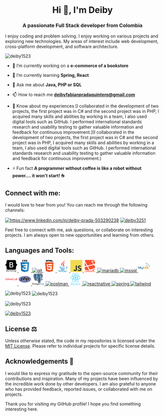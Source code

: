 <h1 align="center">Hi 👋, I'm Deiby</h1>
<h3 align="center">A passionate Full Stack developer from Colombia</h3>

<p>I enjoy coding and problem solving. I enjoy working on various projects and exploring new technologies. My areas of interest include web development, cross-platform development, and software architecture.
</p>

<p align="left"> <img src="https://komarev.com/ghpvc/?username=deiby1523&label=Profile%20views&color=0e75b6&style=flat" alt="deiby1523" /> </p>

- 🔭 I’m currently working on a **e-commerce of a bookstore**

- 🌱 I’m currently learning **Spring, React**

- 💬 Ask me about **Java, PHP or SQL**

- 📫 How to reach me **deibyfabianpradaquintero@gmail.com**

- 📄 Know about my experiences [I collaborated in the development of two projects, the first project was in C# and the second project was in PHP, I acquired many skills and abilities by working in a team, I also used digital tools such as GitHub. I performed international standards research and usability testing to gather valuable information and feedback for continuous improvement.](I collaborated in the development of two projects, the first project was in C# and the second project was in PHP, I acquired many skills and abilities by working in a team, I also used digital tools such as GitHub. I performed international standards research and usability testing to gather valuable information and feedback for continuous improvement.)

- ⚡ Fun fact **A programmer without coffee is like a robot without power.... it won't start! ☕**


## Connect with me:
I would love to hear from you! You can reach me through the following channels:

<p align="left">
<a href="https://linkedin.com/in/https://www.linkedin.com/in/deiby-prada-503290238" target="blank"><img align="center" src="https://raw.githubusercontent.com/rahuldkjain/github-profile-readme-generator/master/src/images/icons/Social/linked-in-alt.svg" alt="https://www.linkedin.com/in/deiby-prada-503290238" height="30" width="40" /></a>
<a href="https://discord.gg/deiby3251" target="blank"><img align="center" src="https://raw.githubusercontent.com/rahuldkjain/github-profile-readme-generator/master/src/images/icons/Social/discord.svg" alt="deiby3251" height="30" width="40" /></a>
</p>

Feel free to connect with me, ask questions, or collaborate on interesting projects. I am always open to new opportunities and learning from others.

## Languages and Tools:
<p align="left"> <a href="https://getbootstrap.com" target="_blank" rel="noreferrer"> <img src="https://raw.githubusercontent.com/devicons/devicon/master/icons/bootstrap/bootstrap-plain-wordmark.svg" alt="bootstrap" width="40" height="40"/> </a> <a href="https://www.w3schools.com/css/" target="_blank" rel="noreferrer"> <img src="https://raw.githubusercontent.com/devicons/devicon/master/icons/css3/css3-original-wordmark.svg" alt="css3" width="40" height="40"/> </a> <a href="https://git-scm.com/" target="_blank" rel="noreferrer"> <img src="https://www.vectorlogo.zone/logos/git-scm/git-scm-icon.svg" alt="git" width="40" height="40"/> </a> <a href="https://www.w3.org/html/" target="_blank" rel="noreferrer"> <img src="https://raw.githubusercontent.com/devicons/devicon/master/icons/html5/html5-original-wordmark.svg" alt="html5" width="40" height="40"/> </a> <a href="https://www.java.com" target="_blank" rel="noreferrer"> <img src="https://raw.githubusercontent.com/devicons/devicon/master/icons/java/java-original.svg" alt="java" width="40" height="40"/> </a> <a href="https://developer.mozilla.org/en-US/docs/Web/JavaScript" target="_blank" rel="noreferrer"> <img src="https://raw.githubusercontent.com/devicons/devicon/master/icons/javascript/javascript-original.svg" alt="javascript" width="40" height="40"/> </a> <a href="https://laravel.com/" target="_blank" rel="noreferrer"> <img src="https://raw.githubusercontent.com/devicons/devicon/master/icons/laravel/laravel-plain-wordmark.svg" alt="laravel" width="40" height="40"/> </a> <a href="https://mariadb.org/" target="_blank" rel="noreferrer"> <img src="https://www.vectorlogo.zone/logos/mariadb/mariadb-icon.svg" alt="mariadb" width="40" height="40"/> </a> <a href="https://www.microsoft.com/en-us/sql-server" target="_blank" rel="noreferrer"> <img src="https://www.svgrepo.com/show/303229/microsoft-sql-server-logo.svg" alt="mssql" width="40" height="40"/> </a> <a href="https://www.mysql.com/" target="_blank" rel="noreferrer"> <img src="https://raw.githubusercontent.com/devicons/devicon/master/icons/mysql/mysql-original-wordmark.svg" alt="mysql" width="40" height="40"/> </a> <a href="https://www.oracle.com/" target="_blank" rel="noreferrer"> <img src="https://raw.githubusercontent.com/devicons/devicon/master/icons/oracle/oracle-original.svg" alt="oracle" width="40" height="40"/> </a> <a href="https://www.php.net" target="_blank" rel="noreferrer"> <img src="https://raw.githubusercontent.com/devicons/devicon/master/icons/php/php-original.svg" alt="php" width="40" height="40"/> </a> <a href="https://www.postgresql.org" target="_blank" rel="noreferrer"> <img src="https://raw.githubusercontent.com/devicons/devicon/master/icons/postgresql/postgresql-original-wordmark.svg" alt="postgresql" width="40" height="40"/> </a> <a href="https://postman.com" target="_blank" rel="noreferrer"> <img src="https://www.vectorlogo.zone/logos/getpostman/getpostman-icon.svg" alt="postman" width="40" height="40"/> </a> <a href="https://reactjs.org/" target="_blank" rel="noreferrer"> <img src="https://raw.githubusercontent.com/devicons/devicon/master/icons/react/react-original-wordmark.svg" alt="react" width="40" height="40"/> </a> <a href="https://reactnative.dev/" target="_blank" rel="noreferrer"> <img src="https://reactnative.dev/img/header_logo.svg" alt="reactnative" width="40" height="40"/> </a> <a href="https://spring.io/" target="_blank" rel="noreferrer"> <img src="https://www.vectorlogo.zone/logos/springio/springio-icon.svg" alt="spring" width="40" height="40"/> </a> <a href="https://tailwindcss.com/" target="_blank" rel="noreferrer"> <img src="https://www.vectorlogo.zone/logos/tailwindcss/tailwindcss-icon.svg" alt="tailwind" width="40" height="40"/> </a> </p>


<p aling="center"><img align="left" src="https://github-readme-stats.vercel.app/api/top-langs?username=deiby1523&show_icons=true&locale=en&layout=compact" alt="deiby1523" /></p>

<p aling="center">&nbsp;<img align="center" src="https://github-readme-stats.vercel.app/api?username=deiby1523&show_icons=true&locale=en" alt="deiby1523" /></p>

<p aling="center"><img align="center" src="https://github-readme-streak-stats.herokuapp.com/?user=deiby1523&" alt="deiby1523" /></p>

<p align="left"> <a href="https://github.com/ryo-ma/github-profile-trophy"><img src="https://github-profile-trophy.vercel.app/?username=deiby1523" alt="deiby1523" /></a> </p>

## License ⚖️

Unless otherwise stated, the code in my repositories is licensed under the [MIT License](https://opensource.org/licenses/MIT). Please refer to individual projects for specific license details.

## Acknowledgements 🤝

I would like to express my gratitude to the open-source community for their contributions and inspiration. Many of my projects have been influenced by the incredible work done by other developers. I am also grateful to anyone who has provided feedback, reported issues, or collaborated with me on projects.

Thank you for visiting my GitHub profile! I hope you find something interesting here.
